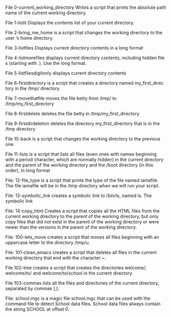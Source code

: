File 0-current_working_directory Writes a script that prints the absolute path name of the current working directory.



File 1-listit Displays the contents list of your current directory.



File 2-bring_me_home is a script that changes the working directory to the user ’s home directory.



File 3-listfiles Displays current directory contents in a long format



File 4-listmorefiles displays current directory contents, including hidden file s (starting with .). Use the long format.



File 5-listfilesdigitonly displays current directory contents



File 6-firstdirectory is a script that creates a directory named my_first_direc tory in the /tmp/ directory.



File 7-movethatfile moves the file betty from /tmp/ to /tmp/my_first_directory



File 8-firstdelete deletes the file betty in /tmp/my_first_directory



File 9-firstdirdeletion deletes the directory my_first_directory that is in the /tmp directory



File 10-back is a script that changes the working directory to the previous one.



File 11-lists is a script that lists all files (even ones with names beginning with a period character, which are normally hidden) in the current directory and the parent of the working directory and the /boot directory (in this order), in long format



File: 12-file_type is a script that prints the type of the file named iamafile. The file iamafile will be in the /tmp directory when we will run your script.



File: 13-symbolic_link creates a symbolic link to /bin/ls, named ls. The symbolic link



File: 14-copy_html Creates a script that copies all the HTML files from the current working directory to the parent of the working directory, but only copy files that did not exist in the parent of the working directory or were newer than the versions in the parent of the working directory.



File: 100-lets_move creates a script that moves all files beginning with an uppercase letter to the directory /tmp/u.



File: 101-clean_emacs creates a script that deletes all files in the current working directory that end with the character ~.



File 102-tree creates a script that creates the directories welcome/, welcome/to/ and welcome/to/school in the current directory.



File 103-commas lists all the files and directories of the current directory, separated by commas (,).



File: school.mgc is a magic file school.mgc that can be used with the command file to detect School data files. School data files always contain the string SCHOOL at offset 0.


